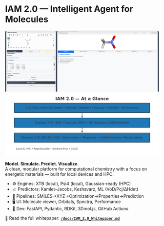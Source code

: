# IAM 2.0 — Intelligent Agent for Molecules
![IAM UI](docs/images/IAM-2.0UI.png)
![IAM at a Glance](docs/images/iam_at_a_glance.png)

**Model. Simulate. Predict. Visualize.**  
A clean, modular platform for computational chemistry with a focus on energetic materials — built for local devices and HPC.

- ⚙️ Engines: XTB (local), Psi4 (local), Gaussian-ready (HPC)
- 📈 Predictors: Kamlet–Jacobs, Keshavarz, ML (VoD/Pcj/ΔHdet)
- 🧪 Pipelines: SMILES→XYZ→Optimization→Properties→Prediction
- 🖥️ UI: Molecule viewer, Orbitals, Spectra, Performance
- 🧰 Dev: FastAPI, Pydantic, RDKit, 3Dmol.js, GitHub Actions

📘 Read the full whitepaper: **[`/docs/IAM_2.0_Whitepaper.md`](docs/IAM_2.0_Whitepaper.md)**

